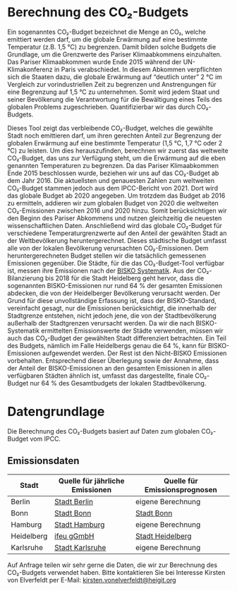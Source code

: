# Berechnung des CO₂-Budgets

Ein sogenanntes CO₂-Budget bezeichnet die Menge an CO₂, welche emittiert werden darf, um die globale Erwärmung auf eine bestimmte Temperatur (z.B. 1,5 °C) zu begrenzen.
Damit bilden solche Budgets die Grundlage, um die Grenzwerte des Pariser Klimaabkommens einzuhalten.
Das Pariser Klimaabkommen wurde Ende 2015 während der UN-Klimakonferenz in Paris verabschiedet.
In diesem Abkommen verpflichten sich die Staaten dazu, die globale Erwärmung auf “deutlich unter” 2 °C im Vergleich zur vorindustriellen Zeit zu begrenzen und Anstrengungen für eine Begrenzung auf 1,5 °C zu unternehmen.
Somit wird jedem Staat und seiner Bevölkerung die Verantwortung für die Bewältigung eines Teils des globalen Problems zugeschrieben.
Quantifizierbar wir das durch CO₂-Budgets.

Dieses Tool zeigt das verbleibende CO₂-Budget, welches die gewählte Stadt noch emittieren darf, um ihren gerechten Anteil zur Begrenzung der globalen Erwärmung auf eine bestimmte Temperatur (1,5 °C, 1,7 °C oder 2 °C) zu leisten.
Um dies herauszufinden, berechnen wir zuerst das weltweite CO₂-Budget, das uns zur Verfügung steht, um die Erwärmung auf die eben genannten Temperaturen zu begrenzen.
Da das Pariser Klimaabkommen Ende 2015 beschlossen wurde, beziehen wir uns auf das CO₂-Budget ab dem Jahr 2016.
Die aktuellsten und genauesten Zahlen zum weltweiten CO₂-Budget stammen jedoch aus dem IPCC-Bericht von 2021.
Dort wird das globale Budget ab 2020 angegeben.
Um trotzdem das Budget ab 2016 zu ermitteln, addieren wir zum globalen Budget von 2020 die weltweiten CO₂-Emissionen zwischen 2016 und 2020 hinzu.
Somit berücksichtigen wir den Beginn des Pariser Abkommens und nutzen gleichzeitig die neuesten wissenschaftlichen Daten.
Anschließend wird das globale CO₂-Budget für verschiedene Temperaturgrenzwerte auf den Anteil der gewählten Stadt an der Weltbevölkerung heruntergerechnet.
Dieses städtische Budget umfasst alle von der lokalen Bevölkerung verursachten CO₂-Emissionen.
Dem heruntergerechneten Budget stellen wir die tatsächlich gemessenen Emissionen gegenüber.
Die Städte, für die das CO₂-Budget-Tool verfügbar ist, messen ihre Emissionen nach der [BISKO Systematik](https://www.kea-bw.de/fileadmin/user_upload/Energiemanagement/Angebote/Beschreibung_der_BISKO-Methodik.pdf).
Aus der CO₂-Bilanzierung bis 2018 für die Stadt Heidelberg geht hervor, dass die sogenannten BISKO-Emissionen nur rund 64 % der gesamten Emissionen abdecken, die von der Heidelberger Bevölkerung verursacht werden.
Der Grund für diese unvollständige Erfassung ist, dass der BISKO-Standard, vereinfacht gesagt, nur die Emissionen berücksichtigt, die innerhalb der Stadtgrenze entstehen, nicht jedoch jene, die von der Stadtbevölkerung außerhalb der Stadtgrenzen verursacht werden.
Da wir die nach BISKO-Systematik ermittelten Emissionswerte der Städte verwenden, müssen wir auch das CO₂-Budget der gewählten Stadt differenziert betrachten.
Ein Teil des Budgets, nämlich im Falle Heidelbergs genau die 64 %, kann für BISKO-Emissionen aufgewendet werden.
Der Rest ist den Nicht-BISKO Emissionen vorbehalten.
Entsprechend dieser Überlegung sowie der Annahme, dass der Anteil der BISKO-Emissionen an den gesamten Emissionen in allen verfügbaren Städten ähnlich ist, umfasst das dargestellte, finale CO₂-Budget nur 64 % des Gesamtbudgets der lokalen Stadtbevölkerung.

# Datengrundlage

Die Berechnung des CO₂-Budgets basiert auf Daten zum globalen CO₂-Budget vom IPCC.

## Emissionsdaten

| Stadt      | Quelle für jährliche Emissionen                                   | Quelle für Emissionsprognosen |
|------------|-------------------------------------------------------------------|-------------------|
| Berlin     | [Stadt Berlin](https://dibek.berlin.de/?lang=de#caption_c2c268)   | eigene Berechnung |
| Bonn       | [Stadt Bonn](https://opendata.bonn.de/dataset/treibhausgasbilanz) | [Stadt Bonn](https://superset.udm-mvp.bonn.de/superset/dashboard/klimakompass/) |
| Hamburg    | [Stadt Hamburg](https://www.hamburg.de/politik-und-verwaltung/behoerden/bukea/themen/klima/klimaschutz-klimaplan/co2-bilanz-hh-2023-169240) | eigene Berechnung |
| Heidelberg | [ifeu gGmbH](https://www.heidelberg.de/site/Heidelberg2021/get/documents_E621906288/heidelberg/Objektdatenbank/31/PDF/Energie%20und%20Klimaschutz/31_pdf_CO2-Bilanz_Heidelberg_2022-2023.pdf) | [Stadt Heidelberg](https://stdhd.de/s/klimaschutzplan) |
| Karlsruhe  | [Stadt Karlsruhe](https://transparenz.karlsruhe.de/dataset/treibhausgasbilanz-karlsruhe) | eigene Berechnung |

Auf Anfrage teilen wir sehr gerne die Daten, die wir zur Berechnung des CO₂-Budgets verwendet haben.
Bitte kontaktieren Sie bei Interesse Kirsten von Elverfeldt per E-Mail: [kirsten.vonelverfeldt@heigit.org](mailto:kirsten.vonelverfeldt@heigit.org)